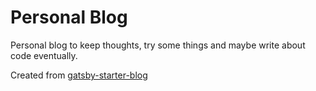 # Personal Blog

Personal blog to keep thoughts, try some things and maybe write about code eventually.

Created from [gatsby-starter-blog](https://github.com/gatsbyjs/gatsby-starter-blog)